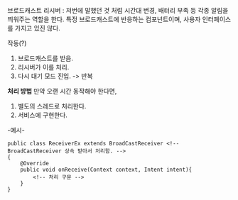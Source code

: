 브로드캐스트 리시버
: 저번에 말했던 것 처럼 시간대 변경, 배터리 부족 등 각종 알림을
띄워주는 역할을 한다. 특정 브로드캐스트에 반응하는 컴포넌트이며,
사용자 인터페이스를 가지고 있진 않다.

작동(?)
1. 브로드캐스트를 받음.
2. 리시버가 이를 처리.
3. 다시 대기 모드 진입.
-> 반복

**처리 방법**
만약 오랜 시간 동작해야 한다면,
1. 별도의 스레드로 처리한다.
2. 서비스에 구현한다.

-예시-

    public class ReceiverEx extends BroadCastReceiver <!-- BroadCastReceiver 상속 받아서 처리함. -->
    {
        @Override
        public void onReceive(Context context, Intent intent){
            <!-- 처리 구문 -->
        }
    }
